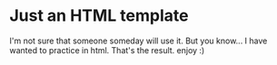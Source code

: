 # Just an HTML template
I'm not sure that someone someday will use it. But you know... I have wanted to practice in html. That's the result. enjoy :)
